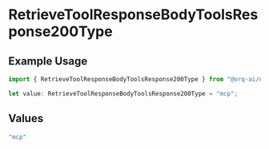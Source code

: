# RetrieveToolResponseBodyToolsResponse200Type

## Example Usage

```typescript
import { RetrieveToolResponseBodyToolsResponse200Type } from "@orq-ai/node/models/operations";

let value: RetrieveToolResponseBodyToolsResponse200Type = "mcp";
```

## Values

```typescript
"mcp"
```